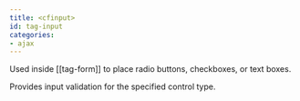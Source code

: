 ```yaml
---
title: <cfinput>
id: tag-input
categories:
- ajax
---
```


Used inside [[tag-form]] to place radio buttons, checkboxes, or text boxes.

Provides input validation for the specified control type.
